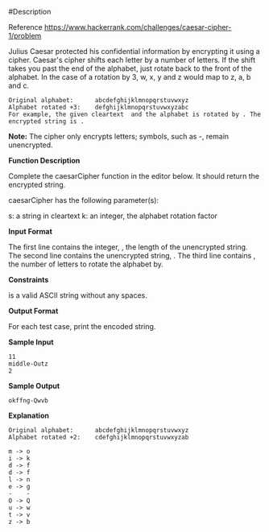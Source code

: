 #Description

Reference https://www.hackerrank.com/challenges/caesar-cipher-1/problem

Julius Caesar protected his confidential information by encrypting it using a cipher. Caesar's cipher shifts each letter by a number of letters. If the shift takes you past the end of the alphabet, just rotate back to the front of the alphabet. In the case of a rotation by 3, w, x, y and z would map to z, a, b and c.

```
Original alphabet:      abcdefghijklmnopqrstuvwxyz
Alphabet rotated +3:    defghijklmnopqrstuvwxyzabc
For example, the given cleartext  and the alphabet is rotated by . The encrypted string is .
```

**Note:** The cipher only encrypts letters; symbols, such as -, remain unencrypted.

**Function Description**

Complete the caesarCipher function in the editor below. It should return the encrypted string.

caesarCipher has the following parameter(s):

s: a string in cleartext
k: an integer, the alphabet rotation factor

**Input Format**

The first line contains the integer, , the length of the unencrypted string.
The second line contains the unencrypted string, .
The third line contains , the number of letters to rotate the alphabet by.

**Constraints**


 is a valid ASCII string without any spaces.

**Output Format**

For each test case, print the encoded string.

**Sample Input**
```
11
middle-Outz
2
```
**Sample Output**
```
okffng-Qwvb
```

**Explanation**
```
Original alphabet:      abcdefghijklmnopqrstuvwxyz
Alphabet rotated +2:    cdefghijklmnopqrstuvwxyzab

m -> o
i -> k
d -> f
d -> f
l -> n
e -> g
-    -
O -> Q
u -> w
t -> v
z -> b
```
